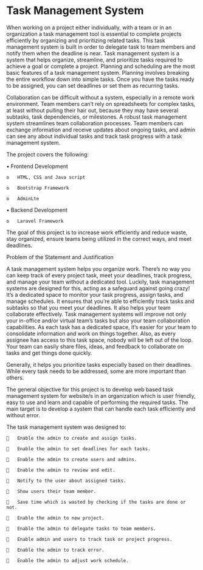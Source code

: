 # Task Management System

When working on a project either individually, with a team or in an organization a task management tool is essential to complete projects efficiently by organizing and prioritizing related tasks. This task management system is built in order to delegate task to team members and notify them when the deadline is near. Task management system is a system that helps organize, streamline, and prioritize tasks required to achieve a goal or complete a project. Planning and scheduling are the most basic features of a task management system. Planning involves breaking the entire workflow down into simple tasks. Once you have the tasks ready to be assigned, you can set deadlines or set them as recurring tasks. 


Collaboration can be difficult without a system, especially in a remote work environment. Team members can’t rely on spreadsheets for complex tasks, at least without pulling their hair out, because they may have several subtasks, task dependencies, or milestones. 
A robust task management system streamlines team collaboration processes. Team members can exchange information and receive updates about ongoing tasks, and admin can see any about individual tasks and track task progress with a task management system.

The project covers the following: 

•	Frontend Development

    o	HTML, CSS and Java script 
    
    o	Bootstrap Framework
    
    o	AdminLte
    
•	Backend Development 

    o	Laravel Framework
    
The goal of this project is to increase work efficiently and reduce waste, stay organized, ensure teams being utilized in the correct ways, and meet deadlines.

Problem of the Statement and Justification 	

A task management system helps you organize work. There’s no way you can keep track of every project task, meet your deadlines, track progress, and manage your team without a dedicated tool. Luckily, task management systems are designed for this, acting as a safeguard against going crazy! It’s a dedicated space to monitor your task progress, assign tasks, and manage schedules. It ensures that you’re able to efficiently track tasks and subtasks so that you meet your deadlines. It also helps your team collaborate effectively.
Task management systems will improve not only your in-office and/or virtual team’s tasks but also your team collaboration capabilities. As each task has a dedicated space, it’s easier for your team to consolidate information and work on things together. Also, as every assignee has access to this task space, nobody will be left out of the loop. Your team can easily share files, ideas, and feedback to collaborate on tasks and get things done quickly. 

Generally, it helps you prioritize tasks especially based on their deadlines. While every task needs to be addressed, some are more important than others. 


The general objective for this project is to develop web based task management system for website/s in an organization which is user friendly, easy to use and learn and capable of performing the required tasks. The main target is to develop a system that can handle each task efficiently and without error.

The task management system was designed to:

    	Enable the admin to create and assign tasks.
    
    	Enable the admin to set deadlines for each tasks.
    
    	Enable the admin to create users and admins.
    
    	Enable the admin to review and edit.
    
    	Notify to the user about assigned tasks.
    
    	Show users their team member.
    
    	Save time which is wasted by checking if the tasks are done or not.
    
    	Enable the admin to new project.
    
    	Enable the admin to delegate tasks to team members.
    
    	Enable admin and users to track task or project progress.
    
    	Enable the admin to track error.
    
    	Enable the admin to adjust work schedule.
    
    
